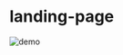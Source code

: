# landing-page
![demo](https://github.com/vDzung/landing-page/assets/102953842/d8600202-bd03-40e1-904c-2cb432548087)
